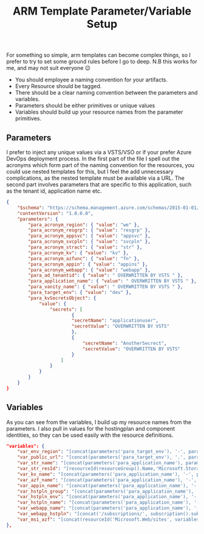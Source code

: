 ﻿---
layout: post
title: ARM Template Parameter/Variable Setup
---

For something so simple, arm templates can become complex things, so I prefer to try to set some ground rules before I go to deep.
N.B this works for me, and may not suit everyone 😉

* You should employee a naming convention for your artifacts.
* Every Resource should be tagged.
* There should be a clear naming convention between the parameters and variables.
* Parameters should be either primitives or unique values
* Variables should build up your resource names from the parameter primitives.

## Parameters
I prefer to inject any unique values via a VSTS/VSO or if your prefer Azure DevOps deployment process.
In the first part of the file I spell out the acronyms which form part of the naming convention for the resources, you could use nested templates for this, but I feel the add unnecessary complications, as the nested template must be available via a URL.
The second part involves parameters that are specific to this application, such as the tenant id, application name etc.

```json
{
	"$schema": "https://schema.management.azure.com/schemas/2015-01-01/deploymentParameters.json#",
	"contentVersion": "1.0.0.0",
	"parameters": {
		"para_acronym_region": { "value": "we" },
		"para_acronym_resgrp": { "value": "resgrp" },
		"para_acronym_appsvc": { "value": "appsvc" },
		"para_acronym_svcpln": { "value": "svcpln" },
		"para_acronym_stract": { "value": "str" },
		"para_acronym_kv": { "value": "kv" },
		"para_acronym_azfunc": { "value": "fn" },
		"para_acronym_appin": { "value": "appins" },
		"para_acronym_webapp": { "value": "webapp" },
		"para_ad_tenantid": { "value": " OVERWRITTEN BY VSTS " },
		"para_application_name": { "value": " OVERWRITTEN BY VSTS " },
		"para_vanity_name": { "value": " OVERWRITTEN BY VSTS " },
		"para_target_env": { "value": "dev" },
		"para_kvSecretsObject": {
			"value": {
				"secrets": [
						{
						"secretName": "applicationuser",
						"secretValue": "OVERWRITTEN BY VSTS"
						},
						{
							"secretName": "AnotherSecrect",
							"secretValue": "OVERWRITTEN BY VSTS"
						}
					]
				}
			}
		}
	}
}
```

## Variables
As you can see from the variables, I build up my resource names from the parameters.
I also pull in values for the hostingplan and component identities, so they can be used easily with the resource definitions.

```json
"variables": {
	"var_env_region": "[concat(parameters('para_target_env'), '-', parameters('para_acronym_region'))]",
	"var_public_url": "[concat(parameters('para_target_env'), '.', parameters('para_application_name'), '.', parameters('para_vanity_name'))]",
	"var_str_name": "[concat(parameters('para_application_name'), parameters('para_acronym_stract'), parameters('para_target_env'), parameters('para_acronym_region'))]",
	"var_str_resId": "[resourceId(resourceGroup().Name,'Microsoft.Storage/storageAccounts', variables('var_str_name'))]",
	"var_kv_name": "[concat(parameters('para_application_name'), '-', parameters('para_acronym_kv'), '-', variables('var_env_region'))]",
	"var_azf_name": "[concat(parameters('para_application_name'), '-', parameters('para_acronym_azfunc'),'-', variables('var_env_region'))]",
	"var_appin_name": "[concat(parameters('para_application_name'), '-', parameters('para_acronym_appin'),'-', variables('var_env_region'))]",
	"var_hstpln_group": "[concat(parameters('para_application_name'), '-', parameters('para_acronym_resgrp'), '-', variables('var_env_region'))]",
	"var_hstpln_env": "[concat(parameters('para_application_name'), '-', parameters('para_acronym_appsvc'), '-', variables('var_env_region'))]",
	"var_hstpln_name": "[concat(parameters('para_application_name'), '-', parameters('para_acronym_svcpln'), '-', variables('var_env_region'))]",
	"var_webapp_name": "[concat(parameters('para_application_name'), '-' ,parameters('para_acronym_webapp'),'-', variables('var_env_region'))]",
	"var_webapp_hstpln": "[concat('/subscriptions/', subscription().subscriptionId, '/resourceGroups/', variables('var_hstpln_group'), '/providers/Microsoft.Web/serverfarms/', variables('var_hstpln_name'))]",
	"var_msi_azf": "[concat(resourceId('Microsoft.Web/sites', variables('var_azf_name')),'/providers/Microsoft.ManagedIdentity/Identities/default')]"
},
```
